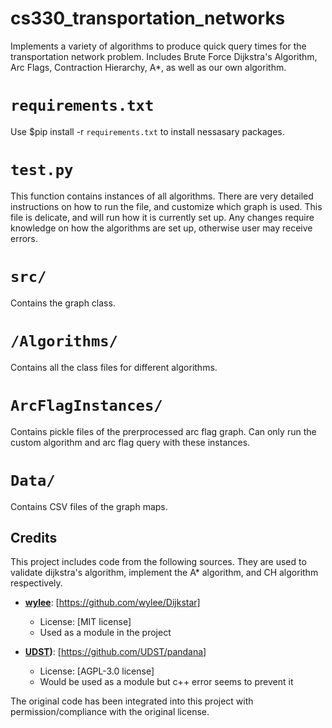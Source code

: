 # cs330_transportation_networks
Implements a variety of algorithms to produce quick query times for the transportation network problem. Includes
Brute Force Dijkstra's Algorithm, Arc Flags, Contraction Hierarchy, A*, as well as our own algorithm.

# `requirements.txt`
Use $pip install -r `requirements.txt` to install nessasary packages. 

# `test.py`
This function contains instances of all algorithms. There are very detailed instructions on how to run the file, and
customize which graph is used. This file is delicate, and will run how it is currently set up. Any changes require knowledge on how the algorithms are set up, otherwise user may receive errors. 

# `src/` 
Contains the graph class. 

# `/Algorithms/` 
Contains all the class files for different algorithms. 

# `ArcFlagInstances/`
Contains pickle files of the prerprocessed arc flag graph. Can only run the custom algorithm and arc flag query with these instances. 

# `Data/`
Contains CSV files of the graph maps.

## Credits

This project includes code from the following sources. They are used to validate dijkstra's algorithm, implement the A* algorithm, and CH algorithm respectively.

- **[wylee]([https://github.com/wylee])**: [https://github.com/wylee/Dijkstar]
  - License: [MIT license]
  - Used as a module in the project
 
- **[UDST]([https://github.com/UDST]))**: [https://github.com/UDST/pandana]
  - License: [AGPL-3.0 license]
  - Would be used as a module but c++ error seems to prevent it

The original code has been integrated into this project with permission/compliance with the original license.
